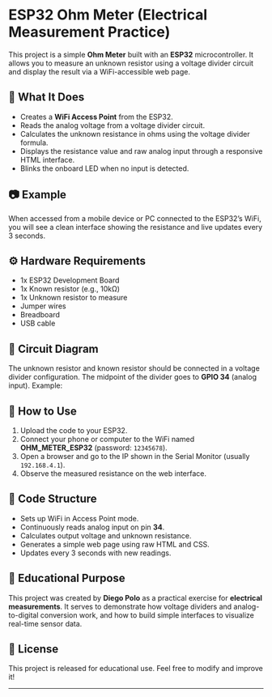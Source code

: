 # ESP32 Ohm Meter (Electrical Measurement Practice)

This project is a simple **Ohm Meter** built with an **ESP32** microcontroller. It allows you to measure an unknown resistor using a voltage divider circuit and display the result via a WiFi-accessible web page.

## 🔧 What It Does

- Creates a **WiFi Access Point** from the ESP32.
- Reads the analog voltage from a voltage divider circuit.
- Calculates the unknown resistance in ohms using the voltage divider formula.
- Displays the resistance value and raw analog input through a responsive HTML interface.
- Blinks the onboard LED when no input is detected.

## 📷 Example

When accessed from a mobile device or PC connected to the ESP32’s WiFi, you will see a clean interface showing the resistance and live updates every 3 seconds.

## ⚙️ Hardware Requirements

- 1x ESP32 Development Board  
- 1x Known resistor (e.g., 10kΩ)
- 1x Unknown resistor to measure
- Jumper wires
- Breadboard
- USB cable

## 🔌 Circuit Diagram

The unknown resistor and known resistor should be connected in a voltage divider configuration. The midpoint of the divider goes to **GPIO 34** (analog input). Example:




## 📡 How to Use

1. Upload the code to your ESP32.
2. Connect your phone or computer to the WiFi named **OHM_METER_ESP32** (password: `12345678`).
3. Open a browser and go to the IP shown in the Serial Monitor (usually `192.168.4.1`).
4. Observe the measured resistance on the web interface.

## 📁 Code Structure

- Sets up WiFi in Access Point mode.
- Continuously reads analog input on pin **34**.
- Calculates output voltage and unknown resistance.
- Generates a simple web page using raw HTML and CSS.
- Updates every 3 seconds with new readings.

## 🧪 Educational Purpose

This project was created by **Diego Polo** as a practical exercise for **electrical measurements**. It serves to demonstrate how voltage dividers and analog-to-digital conversion work, and how to build simple interfaces to visualize real-time sensor data.

## 📄 License

This project is released for educational use. Feel free to modify and improve it!

---

